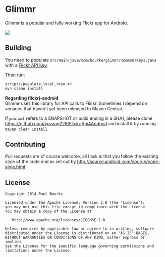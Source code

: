 Glimmr
======
Glimmr is a popular and fully working Flickr app for Android.

![](http://i.imgur.com/Izk0Z46.jpg)

Building
--------
You need to populate `src/main/java/com/bourke/glimmr/common/Keys.java` with a
[Flickr API Key](http://www.flickr.com/services/api/misc.api_keys.html).

Then run:
```bash
scripts/populate_local_repo.sh
mvn clean install
```

**Regarding flickrj-android**  
Glimmr uses this library for API calls to Flickr.  Sometimes I depend on versions
that haven't yet been released to Maven Central.

If `pom.xml` refers to a SNAPSHOT or build ending in a SHA1, please clone
https://github.com/yuyang226/FlickrjApi4Android and install it by running
`maven clean install`.

Contributing
------------
Pull requests are of course welcome, all I ask is that you follow the existing
style of the code and as set out by
http://source.android.com/source/code-style.html

## License

    Copyright 2014 Paul Bourke

    Licensed under the Apache License, Version 2.0 (the "License");
    you may not use this file except in compliance with the License.
    You may obtain a copy of the License at

       http://www.apache.org/licenses/LICENSE-2.0

    Unless required by applicable law or agreed to in writing, software
    distributed under the License is distributed on an "AS IS" BASIS,
    WITHOUT WARRANTIES OR CONDITIONS OF ANY KIND, either express or implied.
    See the License for the specific language governing permissions and
    limitations under the License.
